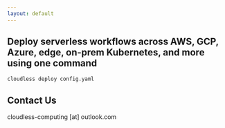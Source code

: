 ```yaml
---
layout: default
---
```


## Deploy serverless workflows across AWS, GCP, Azure, edge, on-prem Kubernetes, and more using one command
```
cloudless deploy config.yaml
```

## Contact Us
cloudless-computing [at] outlook.com
